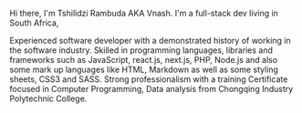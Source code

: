 Hi there, I'm Tshilidzi Rambuda AKA Vnash. I'm a full-stack dev living in South Africa, 

Experienced software developer with a demonstrated history of working in the software industry. Skilled in programming languages, libraries and frameworks such as JavaScript, react.js, next.js, PHP, Node.js and also some mark up languages like HTML, Markdown as well as some styling sheets, CSS3 and SASS. Strong professionalism with a training Certificate focused in Computer Programming, Data analysis from Chongqing Industry Polytechnic College.
